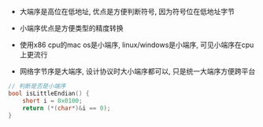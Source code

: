 - 大端序是高位在低地址, 优点是方便判断符号, 因为符号位在低地址字节
- 小端序优点是方便类型的精度转换

- 使用x86 cpu的mac os是小端序, linux/windows是小端序, 可见小端序在cpu上更流行
- 网络字节序是大端序, 设计协议时大小端序都可以, 只是统一大端序方便跨平台

```c
// 判断是否是小端序
bool isLittleEndian() {
    short i = 0x0100;
    return (*(char*)&i == 0);
}
```